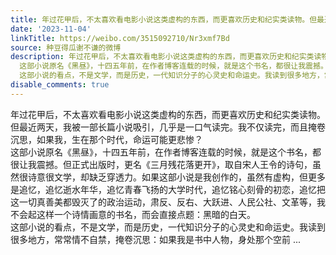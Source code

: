 ```yaml
---
title: 年过花甲后，不太喜欢看电影小说这类虚构的东西，而更喜欢历史和纪实类读物。但最近两天，我被一部长篇小说吸引，几乎是一口气读完。我不仅读完，而且掩卷沉思，...
date: '2023-11-04'
linkTitle: https://weibo.com/3515092710/Nr3xmf7Bd
source: 种豆得瓜谢不谦的微博
description: 年过花甲后，不太喜欢看电影小说这类虚构的东西，而更喜欢历史和纪实类读物。但最近两天，我被一部长篇小说吸引，几乎是一口气读完。我不仅读完，而且掩卷沉思，如果我，生在那个时代，命运可能更悲惨？<br>
  这部小说原名《黑昼》，十四五年前，在作者博客连载的时候，就是这个书名，都很让我震撼。但正式出版时，更名《三月残花落更开》，取自宋人王令的诗句，虽然很诗意很文学，却缺乏穿透力。如果这部小说是我创作的，虽然有虚构，但更多是追忆，追忆逝水年华，追忆青春飞扬的大学时代，追忆铭心刻骨的初恋，追忆把这一切真善美都毁灭了的政治运动，肃反、反右、大跃进、人民公社、文革等，我不会起这样一个诗情画意的书名，而会直接点题：黑暗的白天。<br>
  这部小说的看点，不是文学，而是历史，一代知识分子的心灵史和命运史。我读到很多地方，常常情不自禁，掩卷沉思：如果我是书中人物，身处那个空前 ...
disable_comments: true
---
```

年过花甲后，不太喜欢看电影小说这类虚构的东西，而更喜欢历史和纪实类读物。但最近两天，我被一部长篇小说吸引，几乎是一口气读完。我不仅读完，而且掩卷沉思，如果我，生在那个时代，命运可能更悲惨？<br> 这部小说原名《黑昼》，十四五年前，在作者博客连载的时候，就是这个书名，都很让我震撼。但正式出版时，更名《三月残花落更开》，取自宋人王令的诗句，虽然很诗意很文学，却缺乏穿透力。如果这部小说是我创作的，虽然有虚构，但更多是追忆，追忆逝水年华，追忆青春飞扬的大学时代，追忆铭心刻骨的初恋，追忆把这一切真善美都毁灭了的政治运动，肃反、反右、大跃进、人民公社、文革等，我不会起这样一个诗情画意的书名，而会直接点题：黑暗的白天。<br> 这部小说的看点，不是文学，而是历史，一代知识分子的心灵史和命运史。我读到很多地方，常常情不自禁，掩卷沉思：如果我是书中人物，身处那个空前 ...